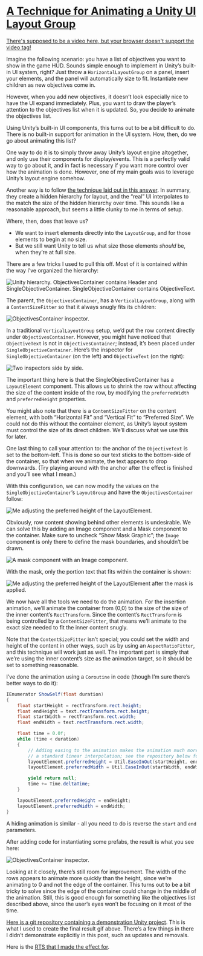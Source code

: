 # [A Technique for Animating a Unity UI Layout Group](https://straypixels.net/layoutgroup-animation/)

  [There's supposed to be a video here, but your browser doesn't support the video tag!](https://straypixels.net/assets/layoutgroup-animation/objectives_animation_2.webm)

Imagine the following scenario: you have a list of objectives you want to show in the game HUD. Sounds simple enough to implement in Unity’s built-in UI system, right? Just throw a `HorizontalLayoutGroup` on a panel, insert your elements, and the panel will automatically size to fit. Instantiate new children as new objectives come in.

However, when you add new objectives, it doesn’t look especially nice to have the UI expand immediately. Plus, you want to draw the player’s attention to the objectives list when it is updated. So, you decide to animate the objectives list.

Using Unity’s built-in UI components, this turns out to be a bit difficult to do. There is no built-in support for animation in the UI system. How, then, do we go about animating this list?

One way to do it is to simply throw away Unity’s layout engine altogether, and only use their components for display/events. This is a perfectly valid way to go about it, and in fact is necessary if you want more control over how the animation is done. However, one of my main goals was to leverage Unity’s layout engine somehow.

Another way is to follow [the technique laid out in this answer](https://answers.unity.com/questions/1156668/is-there-a-way-to-animate-dynamic-layout-group-cha.html). In summary, they create a hidden hierarchy for layout, and the “real” UI interpolates to the match the size of the hidden hierarchy over time. This sounds like a reasonable approach, but seems a little clunky to me in terms of setup.

Where, then, does that leave us?

-   We want to insert elements directly into the `LayoutGroup`, and for those elements to begin at no size.
-   But we still want Unity to tell us what size those elements _should_ be, when they’re at full size.

There are a few tricks I used to pull this off. Most of it is contained within the way I’ve organized the hierarchy:

![Unity hierarchy. ObjectivesContainer contains Header and SingleObjectiveContainer. SingleObjectiveContainer contains ObjectiveText.](https://straypixels.net/assets/layoutgroup-animation/Hierarchy.png)

The parent, the `ObjectivesContainer`, has a `VerticalLayoutGroup`, along with a `ContentSizeFitter` so that it always snugly fits its children:

![ObjectivesContainer inspector.](https://straypixels.net/assets/layoutgroup-animation/ObjectivesContainerInspector.png)

In a traditional `VerticalLayoutGroup` setup, we’d put the row content directly under `ObjectivesContainer`. However, you might have noticed that `ObjectiveText` is not in `ObjectivesContainer`; instead, it’s been placed under `SingleObjectiveContainer`. Here’s the inspector for `SingleObjectiveContainer` (on the left) and `ObjectiveText` (on the right):

![Two inspectors side by side.](https://straypixels.net/assets/layoutgroup-animation/InspectorsSideBySide.png)

The important thing here is that the SingleObjectiveContainer has a `LayoutElement` component. This allows us to shrink the row without affecting the size of the content inside of the row, by modifying the `preferredWidth` and `preferredHeight` properties.

You might also note that there is a `ContentSizeFitter` on the content element, with both “Horizontal Fit” and “Vertical Fit” to “Preferred Size”. We could not do this without the container element, as Unity’s layout system must control the size of its direct children. We’ll discuss what we use this for later.

One last thing to call your attention to: the anchor of the `ObjectiveText` is set to the bottom-left. This is done so our text sticks to the bottom-side of the container, so that when we animate, the text appears to drop downwards. (Try playing around with the anchor after the effect is finished and you’ll see what I mean.)

With this configuration, we can now modify the values on the `SingleObjectiveContainer`’s `LayoutGroup` and have the `ObjectivesContainer` follow:

![Me adjusting the preferred height of the LayoutElement.](https://straypixels.net/assets/layoutgroup-animation/HeightSettingNoMask.gif)

Obviously, row content showing behind other elements is undesirable. We can solve this by adding an Image component and a Mask component to the container. Make sure to uncheck “Show Mask Graphic”; the `Image` component is only there to define the mask boundaries, and shouldn’t be drawn.

![A mask component with an Image component.](https://straypixels.net/assets/layoutgroup-animation/MaskInspector.png)

With the mask, only the portion text that fits within the container is shown:

![Me adjusting the preferred height of the LayoutElement after the mask is applied.](https://straypixels.net/assets/layoutgroup-animation/HeightSettingWithMask.gif)

We now have all the tools we need to do the animation. For the insertion animation, we’ll animate the container from (0,0) to the size of the size of the inner content’s `RectTransform`. Since the content’s `RectTransform` is being controlled by a `ContentSizeFitter`, that means we’ll animate to the exact size needed to fit the inner content snugly.

Note that the `ContentSizeFitter` isn’t special; you could set the width and height of the content in other ways, such as by using an `AspectRatioFitter`, and this technique will work just as well. The important part is simply that we’re using the inner content’s size as the animation target, so it should be set to something reasonable.

I’ve done the animation using a `Coroutine` in code (though I’m sure there’s better ways to do it):

```cs
IEnumerator ShowSelf(float duration)
{
    float startHeight = rectTransform.rect.height;
    float endHeight = text.rectTransform.rect.height;
    float startWidth = rectTransform.rect.width;
    float endWidth = text.rectTransform.rect.width;

    float time = 0.0f;
    while (time < duration)
    {
        // Adding easing to the animation makes the animation much more fluid, compared to
        // a standard linear interpolation; see the repository below for the implementation
        layoutElement.preferredHeight = Util.EaseInOut(startHeight, endHeight, time, duration);
        layoutElement.preferredWidth = Util.EaseInOut(startWidth, endWidth, time, duration);

        yield return null;
        time += Time.deltaTime;
    }

    layoutElement.preferredHeight = endHeight;
    layoutElement.preferredWidth = endWidth;
}
```

A hiding animation is similar - all you need to do is reverse the `start` and `end` parameters.

After adding code for instantiating some prefabs, the result is what you see here:

![ObjectivesContainer inspector.](https://straypixels.net/assets/layoutgroup-animation/FinalResult.gif)

Looking at it closely, there’s still room for improvement. The width of the rows appears to animate more quickly than the height, since we’re animating to 0 and not the edge of the container. This turns out to be a bit tricky to solve since the edge of the container could change in the middle of the animation. Still, this is good enough for something like the objectives list described above, since the user’s eyes won’t be focusing on it most of the time.

[Here is a git repository containing a demonstration Unity project](https://github.com/Chaosed0/LayoutGroupAnimation). This is what I used to create the final result gif above. There’s a few things in there I didn’t demonstrate explicitly in this post, such as updates and removals.

Here is the [RTS that I made the effect for](https://gridpulselegions.com/).